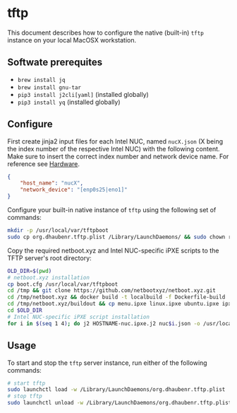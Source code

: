 # tftp

This document describes how to configure the native (built-in) `tftp` instance on your local MacOSX workstation.

## Softwate prerequites

- `brew install jq`
- `brew install gnu-tar`
- `pip3 install j2cli[yaml]` (installed globally)
- `pip3 install yq` (installed globally)

## Configure

First create jinja2 input files for each Intel NUC, named `nucX.json` (X being the index number of the respective Intel NUC) with the following content. Make sure to insert the correct index number and network device name. For reference see [Hardware](../../../../../README.md).

```json
{
    "host_name": "nucX",
    "network_device": "[enp0s25|eno1]"
}
```

Configure your built-in native instance of `tftp` using the following set of commands:

```bash
mkdir -p /usr/local/var/tftpboot
sudo cp org.dhaubenr.tftp.plist /Library/LaunchDaemons/ && sudo chown root:wheel /Library/LaunchDaemons/org.dhaubenr.tftp.plist
```

Copy the required netboot.xyz and Intel NUC-specific iPXE scripts to the TFTP server's root directory:

```bash
OLD_DIR=$(pwd)
# netboot.xyz installation
cp boot.cfg /usr/local/var/tftpboot
cd /tmp && git clone https://github.com/netbootxyz/netboot.xyz.git
cd /tmp/netboot.xyz && docker build -t localbuild -f Dockerfile-build . && docker run --rm -it -v /tmp/netboot.xyz:/buildout localbuild
cd /tmp/netboot.xyz/buildout && cp menu.ipxe linux.ipxe ubuntu.ipxe ipxe/netboot.xyz.efi ipxe/netboot.xyz.kpxe ipxe/netboot.xyz-undionly.kpxe /usr/local/var/tftpboot
cd $OLD_DIR
# Intel NUC-specific iPXE script installation
for i in $(seq 1 4); do j2 HOSTNAME-nuc.ipxe.j2 nuc$i.json -o /usr/local/var/tftpboot/HOSTNAME-nuc$i.ipxe; done;
```

## Usage

To start and stop the `tftp` server instance, run either of the following commands:

```bash
# start tftp
sudo launchctl load -w /Library/LaunchDaemons/org.dhaubenr.tftp.plist
# stop tftp
sudo launchctl unload -w /Library/LaunchDaemons/org.dhaubenr.tftp.plist
```
